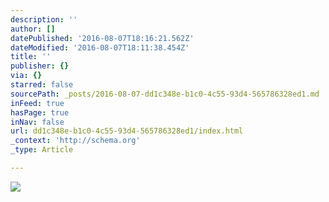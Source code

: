 ```yaml
---
description: ''
author: []
datePublished: '2016-08-07T18:16:21.562Z'
dateModified: '2016-08-07T18:11:38.454Z'
title: ''
publisher: {}
via: {}
starred: false
sourcePath: _posts/2016-08-07-dd1c348e-b1c0-4c55-93d4-565786328ed1.md
inFeed: true
hasPage: true
inNav: false
url: dd1c348e-b1c0-4c55-93d4-565786328ed1/index.html
_context: 'http://schema.org'
_type: Article

---
```

![](https://the-grid-user-content.s3-us-west-2.amazonaws.com/0ddd0742-5627-49d9-a0c5-303bf9219f0a.jpg)